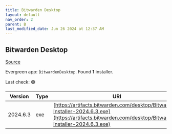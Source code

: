 ```yaml
---
title: Bitwarden Desktop
layout: default
nav_order: 2
parent: B
last_modified_date: Jun 26 2024 at 12:37 AM
---
```


## Bitwarden Desktop

[Source](https://bitwarden.com/)

Evergreen app: `BitwardenDesktop`. Found **1** installer.

Last check: 🟢

| Version  | Type | URI                                                                                                                                                  |
| -------- | ---- | ---------------------------------------------------------------------------------------------------------------------------------------------------- |
| 2024.6.3 | exe  | [https://artifacts.bitwarden.com/desktop/Bitwarden-Installer-2024.6.3.exe](https://artifacts.bitwarden.com/desktop/Bitwarden-Installer-2024.6.3.exe) |
